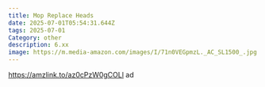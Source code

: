 ```yaml
---
title: Mop Replace Heads
date: 2025-07-01T05:54:31.644Z
tags: 2025-07-01
Category: other
description: 6.xx
image: https://m.media-amazon.com/images/I/71n0VEGpmzL._AC_SL1500_.jpg
---
```

https://amzlink.to/az0cPzW0gCOLl ad